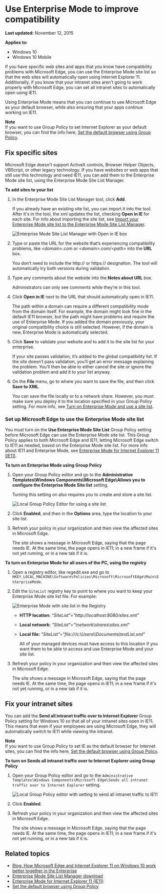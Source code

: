 # Use Enterprise Mode to improve compatibility

**Last updated:** November 12, 2015

**Applies to:**

* Windows 10
* Windows 10 Mobile

If you have specific web sites and apps that you know have compatibility problems with Microsoft Edge, you can use the Enterprise Mode site list so that the web sites will automatically open using Internet Explorer 11. Additionally, if you know that your intranet sites aren't going to work properly with Microsoft Edge, you can set all intranet sites to automatically open using IE11.

Using Enterprise Mode means that you can continue to use Microsoft Edge as your default browser, while also ensuring that your apps continue working on IE11.

**Note**  
If you want to use Group Policy to set Internet Explorer as your default browser, you can find the info here, [Set the default browser using Group Policy]( http://go.microsoft.com/fwlink/?LinkId=620714).


## Fix specific sites
Microsoft Edge doesn't support ActiveX controls, Browser Helper Objects, VBScript, or other legacy technology. If you have websites or web apps that still use this technology and need IE11, you can add them to the Enterprise Mode site list, using the Enterprise Mode Site List Manager.

**To add sites to your list**
1. In the Enterprise Mode Site List Manager tool, click **Add**. <p> If you already have an existing site list, you can import it into the tool. After it's in the tool, the xml updates the list, checking **Open in IE** for each site. For info about importing the site list, see [Import your Enterprise Mode site list to the Enterprise Mode Site List Manager](http://go.microsoft.com/fwlink/?LinkId=618322). <p>
![Enterprise Mode Site List Manager with Open in IE box](images/EmIEOpeninIE.png)

2. Type or paste the URL for the website that’s experiencing compatibility problems, like *&lt;domain&gt;.com* or *&lt;domain&gt;.com/&lt;path&gt;* into the **URL** box. <p> You don’t need to include the http:// or https:// designation. The tool will automatically try both versions during validation.

3. Type any comments about the website into the **Notes about URL** box. <p>
Administrators can only see comments while they’re in this tool.

4.  Click **Open in IE** next to the URL that should automatically open in IE11. <p>
The path within a domain can require a different compatibility mode from the domain itself. For example, the domain might look fine in the default IE11 browser, but the path might have problems and require the use of Enterprise Mode. If you added the domain previously, your original compatibility choice is still selected. However, if the domain is new, Enterprise Mode is automatically selected.

5. Click **Save** to validate your website and to add it to the site list for your enterprise. <p> If your site passes validation, it’s added to the global compatibility list. If the site doesn’t pass validation, you’ll get an error message explaining the problem. You’ll then be able to either cancel the site or ignore the validation problem and add it to your list anyway.

6.  On the **File** menu, go to where you want to save the file, and then click **Save to XML**. <p>
You can save the file locally or to a network share. However, you must make sure you deploy it to the location specified in your Group Policy setting. For more info, see [Turn on Enterprise Mode and use a site list](http://go.microsoft.com/fwlink/?LinkId=618952).

### Set up Microsoft Edge to use the Enterprise Mode site list
You must turn on the **Use Enterprise Mode Site List** Group Policy setting before Microsoft Edge can use the Enterprise Mode site list. This Group Policy applies to both Microsoft Edge and IE11, letting Microsoft Edge switch to IE11 as needed, based on the Enterprise Mode site list. For more info about IE11 and Enterprise Mode, see [Enterprise Mode for Internet Explorer 11 (IE11)](http://go.microsoft.com/fwlink/p/?linkid=618377).

**To turn on Enterprise Mode using Group Policy**

1.  Open your Group Policy editor and go to the **Administrative Templates\Windows Components\Microsoft Edge\Allows you to configure the Enterprise Mode Site list** setting. <p>
Turning this setting on also requires you to create and store a site list. <p>
![Local Group Policy Editor for using a site list](images/Edge_EmIE_GroupPolicySiteList.png)

2. Click **Enabled**, and then in the **Options** area, type the location to your site list.

3. Refresh your policy in your organization and then view the affected sites in Microsoft Edge. <p>
The site shows a message in Microsoft Edge, saying that the page needs IE. At the same time, the page opens in IE11; in a new frame if it's not yet running, or in a new tab if it is.

**To turn on Enterprise Mode for all users of the PC, using the registry**

1. Open a registry editor, like regedit.exe and go to `HKEY_LOCAL_MACHINE\Software\Policies\Microsoft\MicrosoftEdge\Main\EnterpriseMode`.

2. Edit the `SiteList` registry key to point to where you want to keep your Enterprise Mode site list file. For example:

    ![Enterprise Mode with site list in the Registry](images/Edge_EmIE_RegistrySiteList.png)

    * **HTTP location:** *“SiteList”=”http://localhost:8080/sites.xml”*

    * **Local network:** *"SiteList"="\\network\shares\sites.xml"*

    * **Local file:** *"SiteList"="file:///c:\\Users\\<user>\\Documents\\testList.xml"*

        All of your managed devices must have access to this location if you want them to be able to access and use Enterprise Mode and your site list.

3.  Refresh your policy in your organization and then view the affected sites in Microsoft Edge. <p>
The site shows a message in Microsoft Edge, saying that the page needs IE. At the same time, the page opens in IE11; in a new frame if it's not yet running, or in a new tab if it is.

## Fix your intranet sites
You can add the **Send all intranet traffic over to Internet Explorer** Group Policy setting for Windows 10 so that all of your intranet sites open in IE11. This means that even if your employees are using Microsoft Edge, they will automatically switch to IE11 while viewing the intranet.

**Note**  
If you want to use Group Policy to set IE as the default browser for Internet sites, you can find the info here, [Set the default browser using Group Policy]( http://go.microsoft.com/fwlink/?LinkId=620714).

**To turn on Sends all intranet traffic over to Internet Explorer using Group Policy**

1. Open your Group Policy editor and go to the `Administrative Templates\Windows Components\Microsoft Edge\Sends all intranet traffic over to Internet Explorer` setting. <p>
![Local Group Policy editor with setting to send all intranet traffic to IE11](images/SendintranettoIE.png)

2. Click **Enabled**.

3. Refresh your policy in your organization and then view the affected sites in Microsoft Edge. <p>
The site shows a message in Microsoft Edge, saying that the page needs IE. At the same time, the page opens in IE11; in a new frame if it's not yet running, or in a new tab if it is.

## Related topics
* [Blog: How Microsoft Edge and Internet Explorer 11 on Windows 10 work better together in the Enterprise](http://go.microsoft.com/fwlink/?LinkID=624035)
* [Enterprise Mode Site List Manager download](http://go.microsoft.com/fwlink/?LinkId=394378)
* [Enterprise Mode for Internet Explorer 11 (IE11)](http://go.microsoft.com/fwlink/p/?linkid=618377)
* [Set the default browser using Group Policy]( http://go.microsoft.com/fwlink/?LinkId=620714)
 

 





<!--HONumber=Jun16_HO1-->


